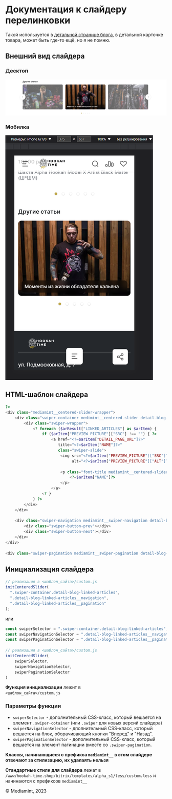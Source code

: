 # Документация к слайдеру перелинковки
Такой используется в [детальной странице блога](https://hookah-time.shop/blog/sovety-ot-ekspertov-hookah-time/kak-chasto-nado-myt-kalyan-vliyanie-zagryazneniya-na-zdorove/), в детальной карточке товара, 
может быть где-то ещё, но я не помню.

## Внешний вид слайдера
### Десктоп
<img src="./slider-docs-images/desktop.png">

### Мобилка
<img src="./slider-docs-images/mobile.png">

## HTML-шаблон слайдера
```php
?>
<div class="mediamint__centered-slider-wrapper">
    <div class="swiper-container medimint__centered-slider detail-blog-linked-articles">
        <div class="swiper-wrapper">
            <? foreach ($arResult["LINKED_ARTICLES"] as $arItem) {
                if ($arItem["PREVIEW_PICTURE"]["SRC"] !== "") { ?>
                    <a href="<?=$arItem["DETAIL_PAGE_URL"]?>"
                       title="<?=$arItem["NAME"]?>"
                       class="swiper-slide">
                        <img src="<?=$arItem["PREVIEW_PICTURE"]["SRC"]?>"
                             alt="<?=$arItem["PREVIEW_PICTURE"]["ALT"]?>">

                        <p class="font-title mediamint__centered-slider-item__name">
                            <?=$arItem["NAME"]?>
                        </p>
                    </a>
                <? }
            } ?>
        </div>
    </div>

    <div class="swiper-navigation mediamint__swiper-navigation detail-blog-linked-articles__navigation">
        <div class="swiper-button-prev"></div>
        <div class="swiper-button-next"></div>
    </div>
</div>

<div class="swiper-pagination mediamint__swiper-pagination detail-blog-linked-articles__pagination"></div>
```

## Инициализация слайдера
```js
// реализация в <шаблон_сайта>/custom.js
initCenteredSlider(
  ".swiper-container.detail-blog-linked-articles",
  ".detail-blog-linked-articles__navigation",
  ".detail-blog-linked-articles__pagination"
);
```
или

```js
const swiperSelector = ".swiper-container.detail-blog-linked-articles";
const swiperNavigationSelector = ".detail-blog-linked-articles__navigation";
const swiperPaginationSelector = ".detail-blog-linked-articles__pagination";

// реализация в <шаблон_сайта>/custom.js
initCenteredSlider(
    swiperSelector, 
    swiperNavigationSelector, 
    swiperPaginationSelector
)
```

**Функция инициализации** лежит в<br>
``<шаблон_сайта>/custom.js``
### Параметры функции
* ``swiperSelector`` - дополнительный CSS-класс, который вешается на элемент 
``.swiper-cotainer`` (или ``.swiper`` для новых версий слайдера)
* ``swiperNavigationSelector`` - дполнительный CSS-класс, который вешается на 
  блок, оборачивающий кнопки "Вперед" и "Назад".
* ``swiperPaginationSelector`` - дополнительный CSS-класс, который вешается 
  на элемент пагинации вместе со ``.swiper-pagination``.

**Классы, начинающиеся с префикса ``mediamint__`` в этом слайдере отвечают за 
стилизацию, их удалаять нельзя**

**Стандартные стили для слайдера** лежат в<br>
``/www/hookah-time.shop/bitrix/templates/alpha_s1/less/custom.less``
и начинаются с префиксов ``mediamint__``

&copy; Mediamint, 2023

